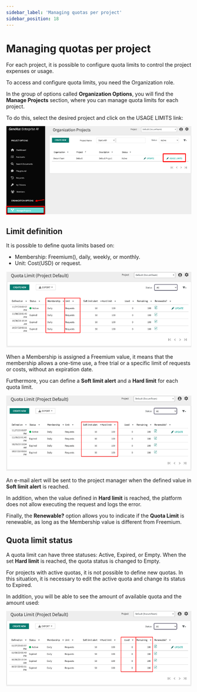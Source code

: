 ```yaml
---
sidebar_label: 'Managing quotas per project'
sidebar_position: 18
---
```


# Managing quotas per project

For each project, it is possible to configure quota limits to control the project expenses or usage. 

To access and configure quota limits, you need the Organization role.

In the group of options called **Organization Options**, you will find the **Manage Projects** section, where you can manage quota 
limits for each project.

To do this, select the desired project and click on the USAGE LIMITS link:

![image](https://github.com/genexus-books/Saia/blob/b6bf1de2bdc955b955a602b7b21d292c127e3adc/saia-docs/assets/images/gx-eai-UsageLimits.png?raw=true)

## Limit definition

It is possible to define quota limits based on:

*	Membership: Freemium(), daily, weekly, or monthly.
* Unit: Cost(USD) or request.

![image](https://github.com/genexus-books/Saia/blob/b6bf1de2bdc955b955a602b7b21d292c127e3adc/saia-docs/assets/images/gx-eai-MembershipUnit.png?raw=true)

When a Membership is assigned a Freemium value, it means that the membership allows a one-time use, a free trial or a specific
limit of requests or costs, without an expiration date.

Furthermore, you can define a **Soft limit alert** and a **Hard limit** for each quota limit.  

![image](https://github.com/genexus-books/Saia/blob/b6bf1de2bdc955b955a602b7b21d292c127e3adc/saia-docs/assets/images/gx-eai-SoftHardLimit.png?raw=true)

An e-mail alert will be sent to the project manager when the defined value in **Soft limit alert** is reached.

In addition, when the value defined in **Hard limit** is reached, the platform does not allow executing the request and logs 
the error.

Finally, the **Renewable?** option allows you to indicate if the **Quota Limit** is renewable, as long as the Membership value is 
different from Freemium.

## Quota limit status

A quota limit can have three statuses: Active, Expired, or Empty. When the set **Hard limit** is reached, the quota status is 
changed to Empty.

For projects with active quotas, it is not possible to define new quotas. In this situation, it is necessary to edit the 
active quota and change its status to Expired. 

In addition, you will be able to see the amount of available quota and the amount used:

![image](https://github.com/genexus-books/Saia/blob/b6bf1de2bdc955b955a602b7b21d292c127e3adc/saia-docs/assets/images/gx-eai-UsedRemaining.png?raw=true)
